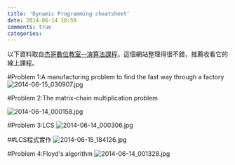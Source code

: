 ```yaml
---
title: 'Dynamic Programming cheatsheet'
date: 2014-06-14 18:59
comments: true
categories: 
---
```


以下資料取自[杰哥數位教室--演算法課程](http://www.google.com.tw/url?sa=t&rct=j&q=&esrc=s&source=web&cd=1&ved=0CB0QFjAA&url=http%3A%2F%2Fsjchen.im.nuu.edu.tw%2FAlgorithms_final.html&ei=TcaeU4LiLNjr8AX4i4CIDg&usg=AFQjCNHLdz37yeBzT-c_F200evIh4mPCpA)。這個網站整理得很不錯，推薦收看它的線上課程。

#Problem 1:A manufacturing problem to find the fast way through a factory
![2014-06-15_030907.jpg](http://user-image.logdown.io/user/6141/blog/6148/post/206136/3p1qeGZRqOow47xZp4kQ_2014-06-15_030907.jpg)


#Problem 2:The matrix-chain multiplication problem

![2014-06-14_000158.jpg](http://user-image.logdown.io/user/6141/blog/6148/post/206136/vuWGWtHSzCid5oZAdR4A_2014-06-14_000158.jpg)

#Problem 3:LCS
![2014-06-14_000306.jpg](http://user-image.logdown.io/user/6141/blog/6148/post/206136/Tck4uLmeR4ONR0P8PFY0_2014-06-14_000306.jpg)

##LCS程式實作
![2014-06-15_184126.jpg](http://user-image.logdown.io/user/6141/blog/6148/post/206136/AxfyKWwTTUunsDqifBfI_2014-06-15_184126.jpg)

#Problem 4:Floyd's algorithm
![2014-06-14_001328.jpg](http://user-image.logdown.io/user/6141/blog/6148/post/206136/C2VwuLVwQTiISQ2pXGUx_2014-06-14_001328.jpg)


